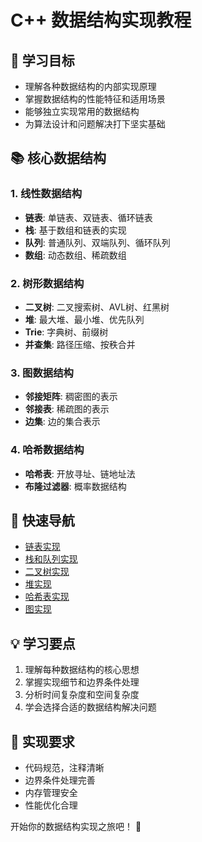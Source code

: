 # C++ 数据结构实现教程

## 🎯 学习目标
- 理解各种数据结构的内部实现原理
- 掌握数据结构的性能特征和适用场景
- 能够独立实现常用的数据结构
- 为算法设计和问题解决打下坚实基础

## 📚 核心数据结构

### 1. 线性数据结构
- **链表**: 单链表、双链表、循环链表
- **栈**: 基于数组和链表的实现
- **队列**: 普通队列、双端队列、循环队列
- **数组**: 动态数组、稀疏数组

### 2. 树形数据结构
- **二叉树**: 二叉搜索树、AVL树、红黑树
- **堆**: 最大堆、最小堆、优先队列
- **Trie**: 字典树、前缀树
- **并查集**: 路径压缩、按秩合并

### 3. 图数据结构
- **邻接矩阵**: 稠密图的表示
- **邻接表**: 稀疏图的表示
- **边集**: 边的集合表示

### 4. 哈希数据结构
- **哈希表**: 开放寻址、链地址法
- **布隆过滤器**: 概率数据结构

## 🚀 快速导航
- [链表实现](./linked-list.md)
- [栈和队列实现](./stack-queue.md)
- [二叉树实现](./binary-tree.md)
- [堆实现](./heap.md)
- [哈希表实现](./hash-table.md)
- [图实现](./graph.md)

## 💡 学习要点
1. 理解每种数据结构的核心思想
2. 掌握实现细节和边界条件处理
3. 分析时间复杂度和空间复杂度
4. 学会选择合适的数据结构解决问题

## 🔧 实现要求
- 代码规范，注释清晰
- 边界条件处理完善
- 内存管理安全
- 性能优化合理

开始你的数据结构实现之旅吧！ 🎉
